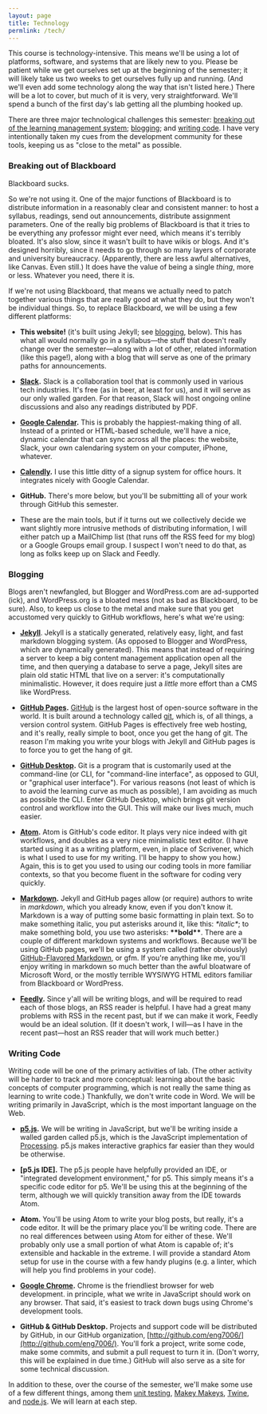 ```yaml
---
layout: page
title: Technology
permlink: /tech/
---
```


This course is technology-intensive. This means we'll be using a lot of platforms, software, and systems that are likely new to you. Please be patient while we get ourselves set up at the beginning of the semester; it will likely take us two weeks to get ourselves fully up and running. (And we'll even add some technology along the way that isn't listed here.) There will be a lot to cover, but much of it is very, very straightforward. We'll spend a bunch of the first day's lab getting all the plumbing hooked up.

There are three major technological challenges this semester: [breaking out of the learning management system](#lms); [blogging](#blogging); and [writing code](#coding). I have very intentionally taken my cues from the development community for these tools, keeping us as "close to the metal" as possible.

### <a id="lms"></a>Breaking out of Blackboard
Blackboard sucks.

So we're not using it. One of the major functions of Blackboard is to distribute information in a reasonably clear and consistent manner: to host a syllabus, readings, send out announcements, distribute assignment parameters. One of the really big problems of Blackboard is that it tries to be everything any professor might ever need, which means it's terribly bloated. It's also slow, since it wasn't built to have wikis or blogs. And it's designed horribly, since it needs to go through so many layers of corporate and university bureaucracy. (Apparently, there are less awful alternatives, like Canvas. Even still.) It does have the value of being a single *thing*, more or less. Whatever you need, there it is.

If we're not using Blackboard, that means we actually need to patch together various things that are really good at what they do, but they won't be individual things. So, to replace Blackboard, we will be using a few different platforms:

* **This website!** (it's built using Jekyll; see [blogging](#blogging), below). This has what all would normally go in a syllabus—the stuff that doesn't really change over the semester—along with a lot of other, related information (like this page!), along with a blog that will serve as one of the primary paths for announcements.

* **[Slack](http://slack.com).** Slack is a collaboration tool that is commonly used in various tech industries. It's free (as in beer, at least for us), and it will serve as our only walled garden. For that reason, Slack will host ongoing online discussions and also any readings distributed by PDF.

* **[Google Calendar](http://calendar.google.com).** This is probably the happiest-making thing of all. Instead of a printed or HTML-based schedule, we'll have a nice, dynamic calendar that can sync across all the places: the website, Slack, your own calendaring system on your computer, iPhone, whatever.

* **[Calendly](https://calendly.com/scr-wayne-edu/20min).** I use this little ditty of a signup system for office hours. It integrates nicely with Google Calendar.

* **GitHub.** There's more below, but you'll be submitting all of your work through GitHub this semester.

* These are the main tools, but if it turns out we collectively decide we want slightly more intrusive methods of distributing information, I will either patch up a MailChimp list (that runs off the RSS feed for my blog) or a Google Groups email group. I suspect I won't need to do that, as long as folks keep up on Slack and Feedly.

### <a name="blogging"></a>Blogging
Blogs aren't newfangled, but Blogger and WordPress.com are ad-supported (ick), and WordPress.org is a bloated mess (not as bad as Blackboard, to be sure). Also, to keep us close to the metal and make sure that you get accustomed very quickly to GitHub workflows, here's what we're using:

* **[Jekyll](http://jekyllrb.com)**. Jekyll is a statically generated, relatively easy, light, and fast markdown blogging system. (As opposed to Blogger and WordPress, which are dynamically generated). This means that instead of requiring a server to keep a big content management application open all the time, and then querying a database to serve a page, Jekyll sites are plain old static HTML that live on a server: it's computationally minimalistic. However, it does require just a *little* more effort than a CMS like WordPress.

* **[GitHub Pages](https://pages.github.com/).** [GitHub](https://github.com) is the largest host of open-source software in the world. It is built around a technology called [git](https://en.wikipedia.org/wiki/Git_(software)), which is, of all things, a version control system. GitHub Pages is effectively free web hosting, and it's really, really simple to boot, once you get the hang of git. The reason I'm making you write your blogs with Jekyll and GitHub pages is to force you to get the hang of git.

* **[GitHub Desktop](https://desktop.github.com/).** Git is a program that is customarily used at the command-line (or CLI, for "command-line interface", as opposed to GUI, or "graphical user interface"). For various reasons (not least of which is to avoid the learning curve as much as possible), I am avoiding as much as possible the CLI. Enter GitHub Desktop, which brings git version control and workflow into the GUI. This will make our lives much, much easier.

* **[Atom](https://atom.io).** Atom is GitHub's code editor. It plays very nice indeed with git workflows, and doubles as a very nice minimalistic text editor. (I have started using it as a writing platform, even, in place of Scrivener, which is what I used to use for my writing. I'll be happy to show you how.) Again, this is to get you used to using our coding tools in more familiar contexts, so that you become fluent in the software for coding very quickly.

* **[Markdown](https://help.github.com/articles/markdown-basics/).** Jekyll and GitHub pages allow (or require) authors to write in *markdown*, which you already know, even if you don't know it. Markdown is a way of putting some basic formatting in plain text. So to make something italic, you put asterisks around it, like this: *\*italic\**; to make something bold, you use two asterisks: **\*\*bold\*\***. There are a couple of different markdown systems and workflows. Because we'll be using GitHub pages, we'll be using a system called (rather obviously) [GitHub-Flavored Markdown](https://help.github.com/articles/github-flavored-markdown/), or gfm. If you're anything like me, you'll enjoy writing in markdown so much better than the awful bloatware of Microsoft Word, or the mostly terrible WYSIWYG HTML editors familiar from Blackboard or WordPress.

* **[Feedly](http://feedly.com).** Since y'all will be writing blogs, and will be required to read each of those blogs, an RSS reader is helpful. I have had a great many problems with RSS in the recent past, but if we can make it work, Feedly would be an ideal solution. (If it doesn't work, I will—as I have in the recent past—host an RSS reader that will work much better.)

### <a name="coding"></a>Writing Code
Writing code will be one of the primary activities of lab. (The other activity will be harder to track and more conceptual: learning about the basic concepts of computer programming, which is not really the same thing as learning to write code.) Thankfully, we don't write code in Word. We will be writing primarily in JavaScript, which is the most important language on the Web.

* **[p5.js](http://p5js.org).** We will be writing in JavaScript, but we'll be writing inside a walled garden called p5.js, which is the JavaScript implementation of [Processing](http://processing.org). p5.js makes interactive graphics far easier than they would be otherwise.

* **[p5.js IDE].** The p5.js people have helpfully provided an IDE, or "integrated development environment," for p5. This simply means it's a specific code editor for p5. We'll be using this at the beginning of the term, although we will quickly transition away from the IDE towards Atom.

* **Atom.** You'll be using Atom to write your blog posts, but really, it's a code editor. It will be the primary place you'll be writing code. There are no real differences between using Atom for either of these. We'll probably only use a small portion of what Atom is capable of; it's extensible and hackable in the extreme. I will provide a standard Atom setup for use in the course with a few handy plugins (e.g. a linter, which will help you find problems in your code).

* **[Google Chrome](http://www.google.com/chrome).** Chrome is the friendliest browser for web development. in principle, what we write in JavaScript should work on any browser. That said, it's easiest to track down bugs using Chrome's development tools.

* **GitHub & GitHub Desktop.** Projects and support code will be distributed by GitHub, in our GitHub organization, [http://github.com/eng7006/](http://github.com/eng7006/). You'll fork a project, write some code, make some commits, and submit a pull request to turn it in. (Don't worry, this will be explained in due time.) GitHub will also serve as a site for some technical discussion.

In addition to these, over the course of the semester, we'll make some use of a few different things, among them [unit testing](http://mochajs.org), [Makey Makeys](http://www.makeymakey.com), [Twine](http://twinery.org), and [node.js](http://nodejs.org). We will learn at each step.
